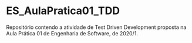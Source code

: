 # ES_AulaPratica01_TDD
Repositório contendo a atividade de Test Driven Development proposta na Aula Prática 01 de Engenharia de Software, de 2020/1.
